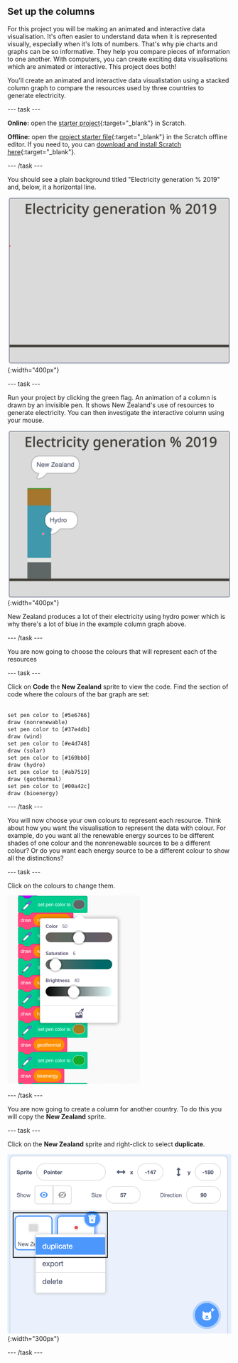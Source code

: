 ## Set up the columns

For this project you will be making an animated and interactive data visualisation. It's often easier to understand data when it is represented visually, especially when it's lots of numbers. That's why pie charts and graphs can be so informative. They help you compare pieces of information to one another. With computers, you can create exciting data visualisations which are animated or interactive. This project does both!

You'll create an animated and interactive data visualistation using a stacked column graph to compare the resources used by three countries to generate electricity.

--- task ---

**Online:** open the [starter project](http://rpf.io/electricity-generation-on){:target="_blank"} in Scratch.

**Offline:** open the [project starter file](http://rpf.io/p/en/serene-scene-go){:target="_blank"} in the Scratch offline editor. If you need to, you can [download and install Scratch here](https://scratch.mit.edu/download){:target="_blank"}.

--- /task ---

You should see a plain background titled "Electricity generation % 2019" and, below, it a horizontal line.

![image of background](images/electricity-starter.png){:width="400px"}

--- task ---

Run your project by clicking the green flag. An animation of a column is drawn by an invisible pen. It shows New Zealand's use of resources to generate electricity. You can then investigate the interactive column using your mouse.

![image of background](images/electricity-starter-green-flag.png){:width="400px"}

New Zealand produces a lot of their electricity using hydro power which is why there's a lot of blue in the example column graph above.

--- /task ---

You are now going to choose the colours that will represent each of the resources

--- task ---

Click on **Code** the **New Zealand** sprite to view the code. Find the section of code where the colours of the bar graph are set:

```blocks3

set pen color to [#5e6766]
draw (nonrenewable)
set pen color to [#37e4db]
draw (wind)
set pen color to [#e4d748]
draw (solar)
set pen color to [#169bb0]
draw (hydro)
set pen color to [#ab7519]
draw (geothermal)
set pen color to [#00a42c]
draw (bioenergy)

```

--- /task ---

You will now choose your own colours to represent each resource. Think about how you want the visualisation to represent the data with colour. For example, do you want all the renewable energy sources to be different shades of one colour and the nonrenewable sources to be a different colour? Or do you want each energy source to be a different colour to show all the distinctions?

--- task ---

Click on the colours to change them.

![image of how to change pen colour](images/how-to-change-pen-colour.png)

--- /task ---

You are now going to create a column for another country. To do this you will copy the **New Zealand** sprite.  

--- task ---

Click on the **New Zealand** sprite and right-click to select **duplicate**.

![image of background](images/electricity-copy-sprite.png){:width="300px"}

--- /task ---
